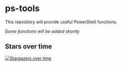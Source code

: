 # ps-tools
This repository will provide useful PowerShell functions.

_Some functions will be added shortly_

## Stars over time
[![Stargazers over time](https://starchart.cc/Hope-IT-Works/ps-tools.svg)](https://starchart.cc/Hope-IT-Works/ps-tools)
